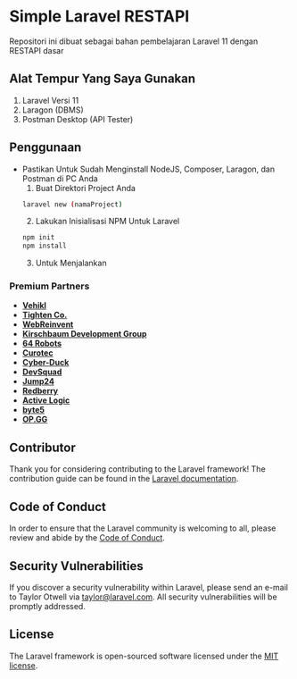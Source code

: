 # Simple Laravel RESTAPI

Repositori ini dibuat sebagai bahan pembelajaran Laravel 11 dengan RESTAPI dasar

## Alat Tempur Yang Saya Gunakan
1. Laravel Versi 11
2. Laragon (DBMS)
3. Postman Desktop (API Tester)

## Penggunaan
* Pastikan Untuk Sudah Menginstall NodeJS, Composer, Laragon, dan Postman di PC Anda
  1. Buat Direktori Project Anda
  ```bash
  laravel new (namaProject)
  ```
  2. Lakukan Inisialisasi NPM Untuk Laravel
  ```bash
  npm init
  npm install
  ```
  3. Untuk Menjalankan
  


### Premium Partners

- **[Vehikl](https://vehikl.com/)**
- **[Tighten Co.](https://tighten.co)**
- **[WebReinvent](https://webreinvent.com/)**
- **[Kirschbaum Development Group](https://kirschbaumdevelopment.com)**
- **[64 Robots](https://64robots.com)**
- **[Curotec](https://www.curotec.com/services/technologies/laravel/)**
- **[Cyber-Duck](https://cyber-duck.co.uk)**
- **[DevSquad](https://devsquad.com/hire-laravel-developers)**
- **[Jump24](https://jump24.co.uk)**
- **[Redberry](https://redberry.international/laravel/)**
- **[Active Logic](https://activelogic.com)**
- **[byte5](https://byte5.de)**
- **[OP.GG](https://op.gg)**

## Contributor

Thank you for considering contributing to the Laravel framework! The contribution guide can be found in the [Laravel documentation](https://laravel.com/docs/contributions).

## Code of Conduct

In order to ensure that the Laravel community is welcoming to all, please review and abide by the [Code of Conduct](https://laravel.com/docs/contributions#code-of-conduct).

## Security Vulnerabilities

If you discover a security vulnerability within Laravel, please send an e-mail to Taylor Otwell via [taylor@laravel.com](mailto:taylor@laravel.com). All security vulnerabilities will be promptly addressed.

## License

The Laravel framework is open-sourced software licensed under the [MIT license](https://opensource.org/licenses/MIT).
